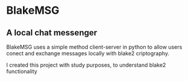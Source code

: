 # BlakeMSG
## A local chat messenger

BlakeMSG uses a simple method client-server in python to allow users conect and exchange messages locally with blake2 criptography.

I created this project with study purposes, to understand blake2 functionality